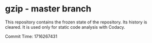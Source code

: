 # gzip - master branch

This repository contains the frozen state of the repository.
Its history is cleared. It is used only for static code
analysis with Codacy.

Commit Time: 1716267431